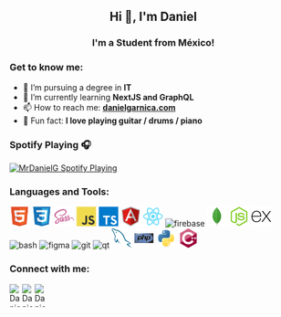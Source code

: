 <h2 align="center">Hi 👋, I'm Daniel</h2>
<h3 align="center">I'm a Student from México!</h3>

### Get to know me:

- 🔭 I’m pursuing a degree in  **IT**
- 🌱 I’m currently learning **NextJS and GraphQL**
- 📫 How to reach me: <a href="https://danielgarnica.com" target="_blank">**danielgarnica.com**</a>
- 🎸 Fun fact: **I love playing guitar / drums / piano**

### Spotify Playing 🎧

[<img src="https://spotify-github-12bb5g78n.vercel.app/api/spotify" alt="MrDanielG Spotify Playing" width="350" />](https://open.spotify.com/user/1297668914)

### Languages and Tools:

<p align="left">
  <img src="https://raw.githubusercontent.com/devicons/devicon/master/icons/html5/html5-original.svg" alt="html5" width="35" height="35"/> 
  <img src="https://raw.githubusercontent.com/devicons/devicon/master/icons/css3/css3-original.svg" alt="css3" width="35" height="35"/> 
  <img src="https://raw.githubusercontent.com/devicons/devicon/master/icons/sass/sass-original.svg" alt="sass" width="35" height="35"/> 
  <img src="https://raw.githubusercontent.com/devicons/devicon/master/icons/javascript/javascript-original.svg" alt="javascript" width="35" height="35"/> 
  <img src="https://raw.githubusercontent.com/devicons/devicon/master/icons/typescript/typescript-original.svg" alt="typescript" width="35" height="35"/>
  <img src="https://raw.githubusercontent.com/devicons/devicon/master/icons/angularjs/angularjs-original.svg" alt="angular" width="35" height="35"/>
  <img src="https://raw.githubusercontent.com/devicons/devicon/master/icons/react/react-original.svg" alt="react" width="35" height="35"/>
  <img src="https://www.vectorlogo.zone/logos/firebase/firebase-icon.svg" alt="firebase" width="35" height="35"/>
  <img src="https://raw.githubusercontent.com/devicons/devicon/master/icons/mongodb/mongodb-original.svg" alt="mongodb" width="35" height="35"/>
  <img src="https://raw.githubusercontent.com/devicons/devicon/master/icons/nodejs/nodejs-original.svg" alt="nodejs" width="35" height="35"/>
  <img src="https://raw.githubusercontent.com/devicons/devicon/master/icons/express/express-original.svg" alt="express" width="35" height="35"/>
  <img src="https://www.vectorlogo.zone/logos/gnu_bash/gnu_bash-icon.svg" alt="bash" width="35" height="35"/>  
  <img src="https://www.vectorlogo.zone/logos/figma/figma-icon.svg" alt="figma" width="35" height="35"/> 
  <img src="https://www.vectorlogo.zone/logos/git-scm/git-scm-icon.svg" alt="git" width="35" height="35"/> 
  <img src="https://upload.wikimedia.org/wikipedia/commons/0/0b/Qt_logo_2016.svg" alt="qt" width="35" height="35"/>
  <img src="https://raw.githubusercontent.com/devicons/devicon/master/icons/mysql/mysql-original.svg" alt="mysql" width="35" height="35"/>
  <img src="https://raw.githubusercontent.com/devicons/devicon/master/icons/php/php-original.svg" alt="php" width="35" height="35"/>  
  <img src="https://raw.githubusercontent.com/devicons/devicon/master/icons/python/python-original.svg" alt="python" width="35" height="35"/> 
  <img src="https://raw.githubusercontent.com/devicons/devicon/master/icons/cplusplus/cplusplus-original.svg" alt="cplusplus" width="35" height="35"/>
</p>

<!-- <img align="center" src="https://github-readme-stats.vercel.app/api/top-langs/?username=mrdanielg&layout=compact&hide=html" alt="mrdanielg" /></p> -->

### Connect with me:

<a href="https://discord.gg/tGbhbajC" target="_blank">
  <img align="left" alt="Daniel's Discord" width="22px" src="https://cdn.jsdelivr.net/npm/simple-icons@v3/icons/discord.svg" width="40" height="40"/>
</a>

<a href="https://t.me/danielgarnica" target="_blank">
  <img align="left" alt="Daniel's Telegram" width="22px" src="https://cdn.jsdelivr.net/npm/simple-icons@v3/icons/telegram.svg" width="40" height="40" />
</a>

<a href="https://www.instagram.com/daniel_garnica/" target="_blank">
  <img align="left" alt="Daniel's Instagram" width="22px" src="https://cdn.jsdelivr.net/npm/simple-icons@v3/icons/instagram.svg" width="40" height="40"/>
</a>

<!--
<a href="https://twitter.com/daniel11700" target="_blank">
  <img align="left" alt="Daniel's | Twitter" width="22px" src="https://cdn.jsdelivr.net/npm/simple-icons@v3/icons/twitter.svg" width="40" height="40" />
</a>
<a href="https://www.linkedin.com/in/username/">
  <img align="left" alt="Daniel's LinkedIN" width="22px" src="https://cdn.jsdelivr.net/npm/simple-icons@v3/icons/linkedin.svg" />
</a>
<a href="https://www.reddit.com/user/mrfuntwo" target="_blank">
  <img align="left" alt="Abhishek's Reddit" width="22px" src="https://cdn.jsdelivr.net/npm/simple-icons@v3/icons/reddit.svg" width="40" height="40"/>
</a>
<a href="https://fb.com/danielgs11" target="_blank">
  <img align="left" alt="Daniel's Facebook" width="22px" src="https://cdn.jsdelivr.net/npm/simple-icons@3.0.1/icons/facebook.svg" width="40" height="40" />
</a>
-->

<!-- <p>&nbsp;<img align="center" src="https://github-readme-stats.vercel.app/api?username=mrdanielg&show_icons=true" alt="mrdanielg" /></p> -->

